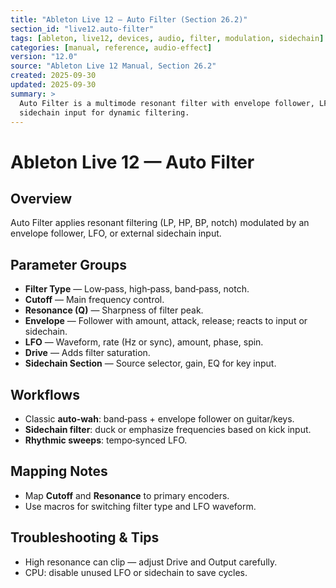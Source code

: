 ```yaml
---
title: "Ableton Live 12 — Auto Filter (Section 26.2)"
section_id: "live12.auto-filter"
tags: [ableton, live12, devices, audio, filter, modulation, sidechain]
categories: [manual, reference, audio-effect]
version: "12.0"
source: "Ableton Live 12 Manual, Section 26.2"
created: 2025-09-30
updated: 2025-09-30
summary: >
  Auto Filter is a multimode resonant filter with envelope follower, LFO, and
  sidechain input for dynamic filtering.
---
```


# Ableton Live 12 — Auto Filter

## Overview
Auto Filter applies resonant filtering (LP, HP, BP, notch) modulated by an envelope
follower, LFO, or external sidechain input.

## Parameter Groups
- **Filter Type** — Low‑pass, high‑pass, band‑pass, notch.
- **Cutoff** — Main frequency control.
- **Resonance (Q)** — Sharpness of filter peak.
- **Envelope** — Follower with amount, attack, release; reacts to input or sidechain.
- **LFO** — Waveform, rate (Hz or sync), amount, phase, spin.
- **Drive** — Adds filter saturation.
- **Sidechain Section** — Source selector, gain, EQ for key input.

## Workflows
- Classic **auto‑wah**: band‑pass + envelope follower on guitar/keys.
- **Sidechain filter**: duck or emphasize frequencies based on kick input.
- **Rhythmic sweeps**: tempo‑synced LFO.

## Mapping Notes
- Map **Cutoff** and **Resonance** to primary encoders.
- Use macros for switching filter type and LFO waveform.

## Troubleshooting & Tips
- High resonance can clip — adjust Drive and Output carefully.
- CPU: disable unused LFO or sidechain to save cycles.
